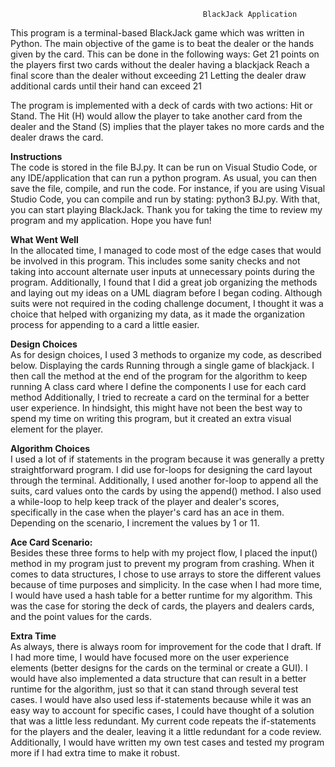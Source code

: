                                                BlackJack Application

This program is a terminal-based BlackJack game which was written in Python. The main objective of the game is to beat the dealer or the hands given by the card. This can be done in the following ways: 
Get 21 points on the players first two cards without the dealer having a blackjack
Reach a final score than the dealer without exceeding 21 
Letting the dealer draw additional cards until their hand can exceed 21 

The program is implemented with a deck of cards with two actions: Hit or Stand. The Hit (H) would allow the player to take another card from the dealer and the Stand (S) implies that the player takes no more cards and the dealer draws the card. 

**Instructions**\
The code is stored in the file BJ.py. It can be run on Visual Studio Code, or any IDE/application that can run a python program. As usual, you can then save the file, compile, and run the code. For instance, if you are using Visual Studio Code, you can compile and run by stating: python3 BJ.py. With that, you can start playing BlackJack. Thank you for taking the time to review my program and my application. Hope you have fun! 

**What Went Well**\
	In the allocated time, I managed to code most of the edge cases that would be involved in this program. This includes some sanity checks and not taking into account alternate user inputs at unnecessary points during the program. 
	Additionally, I found that I did a great job organizing the methods and laying out my ideas on a UML diagram before I began coding. Although suits were not required in the coding challenge document, I thought it was a choice that helped with organizing my data, as it made the organization process for appending to a card a little easier. 

**Design Choices**\
	As for design choices, I used 3 methods to organize my code, as described below. 
Displaying the cards
Running through a single game of blackjack. I then call the method at the end of the program for the algorithm to keep running 
A class card where I define the components I use for each card method 
	Additionally, I tried to recreate a card on the terminal for a better user experience. In hindsight, this might have not been the best way to spend my time on writing this program, but it created an extra visual element for the player. 

**Algorithm Choices**\
	I used a lot of if statements in the program because it was generally a pretty straightforward program. I did use for-loops for designing the card layout through the terminal. Additionally, I used another for-loop to append all the suits, card values onto the cards by using the append() method. I also used a while-loop to help keep track of the player and dealer's scores, specifically in the case when the player's card has an ace in them. Depending on the scenario, I increment the values by 1 or 11. 

**Ace Card Scenario:**\
Besides these three forms to help with my project flow, I placed the input() method in my program just to prevent my program from crashing. When it comes to data structures, I chose to use arrays to store the different values because of time purposes and simplicity. In the case when I had more time, I would have used a hash table for a better runtime for my algorithm. This was the case for storing the deck of cards, the players and dealers cards, and the point values for the cards. 


**Extra Time**\
	As always, there is always room for improvement for the code that I draft. If I had more time, I would have focused more on the user experience elements (better designs for the cards on the terminal or create a GUI). I would have also implemented a data structure that can result in a better runtime for the algorithm, just so that it can stand through several test cases. I would have also used less if-statements because while it was an easy way to account for specific cases, I could have thought of a solution that was a little less redundant. My current code repeats the if-statements for the players and the dealer, leaving it a little redundant for a code review. 
	Additionally, I would have written my own test cases and tested my program more if I had extra time to make it robust. 

